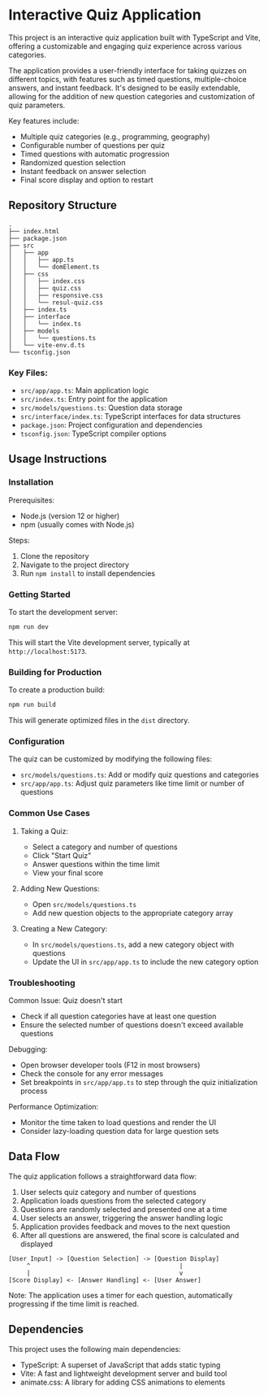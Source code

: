 # Interactive Quiz Application

This project is an interactive quiz application built with TypeScript and Vite, offering a customizable and engaging quiz experience across various categories.

The application provides a user-friendly interface for taking quizzes on different topics, with features such as timed questions, multiple-choice answers, and instant feedback. It's designed to be easily extendable, allowing for the addition of new question categories and customization of quiz parameters.

Key features include:

-   Multiple quiz categories (e.g., programming, geography)
-   Configurable number of questions per quiz
-   Timed questions with automatic progression
-   Randomized question selection
-   Instant feedback on answer selection
-   Final score display and option to restart

## Repository Structure

```
.
├── index.html
├── package.json
├── src
│   ├── app
│   │   ├── app.ts
│   │   └── domElement.ts
│   ├── css
│   │   ├── index.css
│   │   ├── quiz.css
│   │   ├── responsive.css
│   │   └── resul-quiz.css
│   ├── index.ts
│   ├── interface
│   │   └── index.ts
│   ├── models
│   │   └── questions.ts
│   └── vite-env.d.ts
└── tsconfig.json
```

### Key Files:

-   `src/app/app.ts`: Main application logic
-   `src/index.ts`: Entry point for the application
-   `src/models/questions.ts`: Question data storage
-   `src/interface/index.ts`: TypeScript interfaces for data structures
-   `package.json`: Project configuration and dependencies
-   `tsconfig.json`: TypeScript compiler options

## Usage Instructions

### Installation

Prerequisites:

-   Node.js (version 12 or higher)
-   npm (usually comes with Node.js)

Steps:

1. Clone the repository
2. Navigate to the project directory
3. Run `npm install` to install dependencies

### Getting Started

To start the development server:

```bash
npm run dev
```

This will start the Vite development server, typically at `http://localhost:5173`.

### Building for Production

To create a production build:

```bash
npm run build
```

This will generate optimized files in the `dist` directory.

### Configuration

The quiz can be customized by modifying the following files:

-   `src/models/questions.ts`: Add or modify quiz questions and categories
-   `src/app/app.ts`: Adjust quiz parameters like time limit or number of questions

### Common Use Cases

1. Taking a Quiz:

    - Select a category and number of questions
    - Click "Start Quiz"
    - Answer questions within the time limit
    - View your final score

2. Adding New Questions:

    - Open `src/models/questions.ts`
    - Add new question objects to the appropriate category array

3. Creating a New Category:
    - In `src/models/questions.ts`, add a new category object with questions
    - Update the UI in `src/app/app.ts` to include the new category option

### Troubleshooting

Common Issue: Quiz doesn't start

-   Check if all question categories have at least one question
-   Ensure the selected number of questions doesn't exceed available questions

Debugging:

-   Open browser developer tools (F12 in most browsers)
-   Check the console for any error messages
-   Set breakpoints in `src/app/app.ts` to step through the quiz initialization process

Performance Optimization:

-   Monitor the time taken to load questions and render the UI
-   Consider lazy-loading question data for large question sets

## Data Flow

The quiz application follows a straightforward data flow:

1. User selects quiz category and number of questions
2. Application loads questions from the selected category
3. Questions are randomly selected and presented one at a time
4. User selects an answer, triggering the answer handling logic
5. Application provides feedback and moves to the next question
6. After all questions are answered, the final score is calculated and displayed

```
[User Input] -> [Question Selection] -> [Question Display]
     ^                                         |
     |                                         v
[Score Display] <- [Answer Handling] <- [User Answer]
```

Note: The application uses a timer for each question, automatically progressing if the time limit is reached.

## Dependencies

This project uses the following main dependencies:

- TypeScript: A superset of JavaScript that adds static typing
- Vite: A fast and lightweight development server and build tool
- animate.css: A library for adding CSS animations to elements